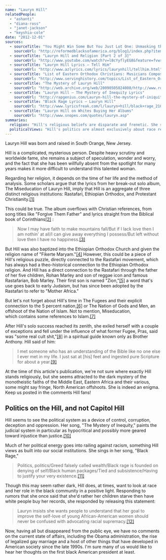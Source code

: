 ```yaml
---
name: "Lauryn Hill"
relatedPeople:
  - "ashanti"
  - "diana-ross"
  - "janet-jackson"
  - "keyshia-cole"
date: "2012-12-01"
sources:
  - sourceTitle: "You Might Win Some But You Just Lot One: Unmasking the Miseducated"
    sourceUrl: "http://reformedblacksofamerica.org/blog1/index.php?itemid=381"
  - sourceTitle: "Lauryn Hill and Religion [Part 2 of 3]"
    sourceUrl: "http://www.youtube.com/watch?v=l8cYyflyEG8&feature=fvwrel"
  - sourceTitle: "Lauryn Hill Lyrics – Tell Him"
    sourceUrl: "http://www.azlyrics.com/lyrics/laurynhill/tellhim.html"
  - sourceTitle: "List of Eastern Orthodox Christians: Musicians Composers"
    sourceUrl: "http://www.servinghistory.com/topics/List_of_Eastern_Orthodox_Christians::sub::Musicians_Composers"
  - sourceTitle: "The Mystery of Lauryn Hill"
    sourceUrl: "http://web.archive.org/web/20090505024008/http://www.rollingstone.com/news/story/5940100/the_mystery_of_lauryn_hill/"
  - sourceTitle: "Lauryn Hill – The Mystery of Inequity Lyrics"
    sourceUrl: "http://rapgenius.com/Lauryn-hill-the-mystery-of-iniquity-lyrics#lyric"
  - sourceTitle: "Black Rage Lyrics – Lauryn Hill"
    sourceUrl: "http://www.lyricsfreak.com/l/lauryn+hill/black+rage_21047497.html"
  - sourceTitle: "Lauryn Hill on Whites Buying Her Albums"
    sourceUrl: "http://www.snopes.com/quotes/lauryn.asp"
summaries:
  religion: "Hill's religious beliefs are disparate and frenetic. She seems attracted to fringe Christian offshoots."
  politicalViews: "Hill's politics are almost exclusively about race relations."
---
```


Lauryn Hill was born and raised in South Orange, New Jersey.

Hill is a complicated, mysterious person. Despite heavy scrutiny and worldwide fame, she remains a subject of speculation, wonder and worry, and the fact that she has been willfully absent from the spotlight for many years makes it more difficult to understand this talented woman.

Regarding her religion, it depends on the time of her life and the method of analysis. Some scholars argue that the lyrics from her break-out solo album, The Miseducation of Lauryn Hill, imply that Hill is an aggregate of three distinct religious institutions: Rastafari, Ethiopian Orthodox, and Protestant Christianity.<a class="source-citation" href="#http%3A%2F%2Freformedblacksofamerica.org%2Fblog1%2Findex.php%3Fitemid%3D381" title="You Might Win Some But You Just Lot One: Unmasking the Miseducated">[1]</a>

This could be true. The album overflows with Christian references, from song titles like "Forgive Them Father" and lyrics straight from the Biblical book of Corinthians<a class="source-citation" href="#http%3A%2F%2Fwww.youtube.com%2Fwatch%3Fv%3Dl8cYyflyEG8%26feature%3Dfvwrel" title="Lauryn Hill and Religion [Part 2 of 3]">[2]</a> :

>Now I may have faith to make mountains fall/But if I lack love then I am nothin' at all/I can give away everything I possess/But left without love then I have no happiness.<a class="source-citation" href="#http%3A%2F%2Fwww.azlyrics.com%2Flyrics%2Flaurynhill%2Ftellhim.html" title="Lauryn Hill Lyrics – Tell Him">[3]</a>

But Hill was also baptized into the Ethiopian Orthodox Church and given the religion name of "Fikerte Maryam."<a class="source-citation" href="#http%3A%2F%2Fwww.servinghistory.com%2Ftopics%2FList_of_Eastern_Orthodox_Christians%3A%3Asub%3A%3AMusicians_Composers" title="List of Eastern Orthodox Christians: Musicians Composers">[4]</a> However, this could be a piece of Hill's religious puzzle, directly connected to the Rastafari movement, which has always had a theo-historical connection to the Ethiopian Orthodox religion. And Hill has a direct connection to the Rastafari through the father of her five children, Rohan Marley and son of reggae icon and famous Rastafarian, Bob Marley. Their first son is named "Zion,"<a class="source-citation" href="#http%3A%2F%2Fweb.archive.org%2Fweb%2F20090505024008%2Fhttp%3A%2F%2Fwww.rollingstone.com%2Fnews%2Fstory%2F5940100%2Fthe_mystery_of_lauryn_hill%2F" title="The Mystery of Lauryn Hill">[5]</a> a word that's use goes back to early Judaism, but has since been adopted by the Rastafari to refer to "Mother Africa."

But let's not forget about Hill's time in The Fugees and their explicit connection to the 5 percent nation,<a class="source-citation" href="#http%3A%2F%2Freformedblacksofamerica.org%2Fblog1%2Findex.php%3Fitemid%3D381" title="You Might Win Some But You Just Lot One: Unmasking the Miseducated">[6]</a> or The Nation of Gods and Men, an offshoot of the Nation of Islam. Not to mention, Miseducation, which contains some references to Islam.<a class="source-citation" href="#http%3A%2F%2Fwww.youtube.com%2Fwatch%3Fv%3Dl8cYyflyEG8%26feature%3Dfvwrel" title="Lauryn Hill and Religion [Part 2 of 3]">[7]</a>

After Hill's solo success reached its zenith, she exiled herself with a couple of exceptions and fell under the influence of what former Fugee, Pras, said was "some real cult shit,"<a class="source-citation" href="#http%3A%2F%2Fweb.archive.org%2Fweb%2F20090505024008%2Fhttp%3A%2F%2Fwww.rollingstone.com%2Fnews%2Fstory%2F5940100%2Fthe_mystery_of_lauryn_hill%2F" title="The Mystery of Lauryn Hill">[8]</a> in a spiritual guide known only as Brother Anthony. Hill said of him:

>I met someone who has an understanding of the Bible like no one else I ever met in my life. I just sat at [his] feet and ingested pure Scripture for about a year.<a class="source-citation" href="#http%3A%2F%2Fweb.archive.org%2Fweb%2F20090505024008%2Fhttp%3A%2F%2Fwww.rollingstone.com%2Fnews%2Fstory%2F5940100%2Fthe_mystery_of_lauryn_hill%2F" title="The Mystery of Lauryn Hill">[9]</a>

At the time of this article's publication, we're not sure where exactly Hill stands religiously, but she seems attracted to the dark mystery of the monotheistic faiths of the Middle East, Eastern Africa and their various, some might say fringe, North American offshoots. She is indeed an enigma. Keep us posted in the comments Hill fans!


## Politics on the Hill, and not Capitol Hill

Hill seems to see the political system as a device of control, corruption, deception and oppression. Her song, "The Mystery of Inequity," paints the judicial system in particular as hypocritical and possibly more geared toward injustice than justice.<a class="source-citation" href="#http%3A%2F%2Frapgenius.com%2FLauryn-hill-the-mystery-of-iniquity-lyrics%23lyric" title="Lauryn Hill – The Mystery of Inequity Lyrics">[10]</a>

Much of her political energy goes into railing against racism, something Hill views as built into our social institutions. She sings in her song, "Black Rage,"

>Politics, politics/Greed falsely called wealth/Black rage is founded on denying of self/Black human packages/Tied and subsistence/Having to justify your very existence.<a class="source-citation" href="#http%3A%2F%2Fwww.lyricsfreak.com%2Fl%2Flauryn%2Bhill%2Fblack%2Brage_21047497.html" title="Black Rage Lyrics – Lauryn Hill">[11]</a>

Though this may seem rather dark, Hill does, at times, want to look at race and her role in the black community in a positive light. Responding to rumors that she once said that she'd rather her children starve then have white people buy her records, she responded by releasing this statement:

>Lauryn insists she wants people to understand that her goal to improve the self-love of young African-American women should never be confused with advocating racial supremacy.<a class="source-citation" href="#http%3A%2F%2Fwww.snopes.com%2Fquotes%2Flauryn.asp" title="Lauryn Hill on Whites Buying Her Albums">[12]</a>

Now, having all but disappeared from the public eye, we have no comments on the current state of affairs, including the Obama administration, the rise of legalized gay marriage and a host of other things that have developed in American society since the late 1990s. I'm sure many of us would like to hear her thoughts on the first black American president at least.
